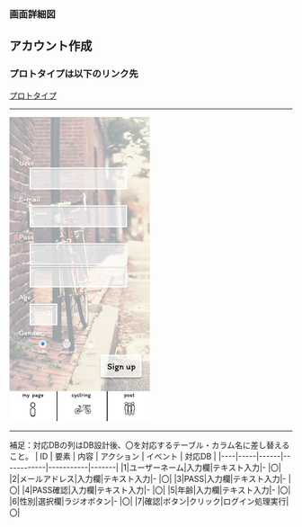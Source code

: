 ### 画面詳細図
## アカウント作成
### プロトタイプは以下のリンク先
[プロトタイプ](https://www.figma.com/file/YLXi0XXJfyq6239uKAU8LF/cyclinger?node-id=103%3A548)
*****
<img src="./img/signup.png" width="250">

*****

補足：対応DBの列はDB設計後、〇を対応するテーブル・カラム名に差し替えること。
| ID | 要素 | 内容 | アクション | イベント | 対応DB |
|----|-----|------|------------|-----------|-------|
|1|ユーザーネーム|入力欄|テキスト入力|-       |〇|
|2|メールアドレス|入力欄|テキスト入力|-       |〇|
|3|PASS|入力欄|テキスト入力|-       |〇|
|4|PASS確認|入力欄|テキスト入力|-       |〇|
|5|年齢|入力欄|テキスト入力|-       |〇|
|6|性別|選択欄|ラジオボタン|-       |〇|
|7|確認|ボタン|クリック|ログイン処理実行|〇|
